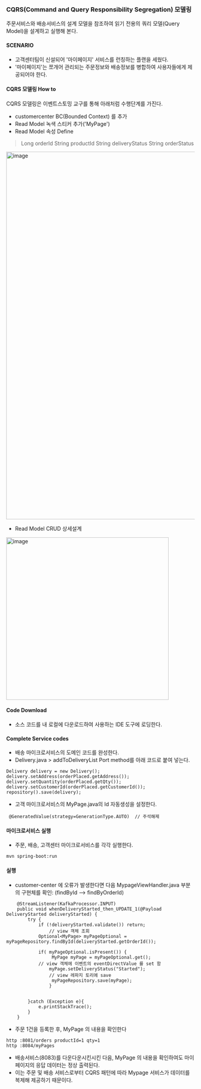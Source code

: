 
### CQRS(Command and Query Responsibility Segregation) 모델링 
 
주문서비스와 배송서비스의 설계 모델을 참조하여 읽기 전용의 쿼리 모델(Query Model)을 설계하고 실행해 본다.

#### SCENARIO
- 고객센터팀이 신설되어 '마이페이지' 서비스를 런칭하는 플랜을 세웠다.
- '마이페이지'는 쪼개어 관리되는 주문정보와 배송정보를 병합하여 사용자들에게 제공되어야 한다.


#### CQRS 모델링 How to
CQRS 모델링은 이벤트스토밍 교구를 통해 아래처럼 수행단계를 가진다.

- customercenter BC(Bounded Context) 를 추가
- Read Model 녹색 스티커 추가('MyPage')
- Read Model 속성 Define
> Long orderId 
> String productId
> String deliveryStatus
> String orderStatus

<img width="982" alt="image" src="https://user-images.githubusercontent.com/487999/191055790-5d6a529f-e2f7-49ab-8ee0-74d371f06090.png">

- Read Model CRUD 상세설계

<img width="434" alt="image" src="https://user-images.githubusercontent.com/487999/191056403-fbdec62b-42ea-4261-8e4e-b631c6c6779a.png">


#### Code Download 
- 소스 코드를 내 로컬에 다운로드하여 사용하는 IDE 도구에 로딩한다.


#### Complete Service codes
- 배송 마이크로서비스의 도메인 코드를 완성한다.
- Delivery.java > addToDeliveryList Port method를 아래 코드로 붙여 넣는다.
```
Delivery delivery = new Delivery();
delivery.setAddress(orderPlaced.getAddress());
delivery.setQuantity(orderPlaced.getQty());
delivery.setCustomerId(orderPlaced.getCustomerId());
repository().save(delivery);
```

- 고객 마이크로서비스의 MyPage.java의 Id 자동생성을 설정한다.
```
 @GeneratedValue(strategy=GenerationType.AUTO)  // 주석해제
```

#### 마이크로서비스 실행
- 주문, 배송, 고객센터 마이크로서비스를 각각 실행한다.
```
mvn spring-boot:run
```


#### 실행
- customer-center 에 오류가 발생한다면 다음 MypageViewHandler.java 부분의 구현체를 확인: (findById --> findByOrderId)
```
    @StreamListener(KafkaProcessor.INPUT)
    public void whenDeliveryStarted_then_UPDATE_1(@Payload DeliveryStarted deliveryStarted) {
        try {
            if (!deliveryStarted.validate()) return;
                // view 객체 조회
            Optional<MyPage> myPageOptional = myPageRepository.findById(deliveryStarted.getOrderId());

            if( myPageOptional.isPresent()) {
                 MyPage myPage = myPageOptional.get();
            // view 객체에 이벤트의 eventDirectValue 를 set 함
                myPage.setDeliveryStatus("Started");    
                // view 레파지 토리에 save
                 myPageRepository.save(myPage);
                }


        }catch (Exception e){
            e.printStackTrace();
        }
    }

```
- 주문 1건을 등록한 후, MyPage 의 내용을 확인한다
```
http :8081/orders productId=1 qty=1
http :8084/myPages
```
- 배송서비스(8083)를 다운다운시킨시킨 다음, MyPage 의 내용을 확인하여도 마이페이지의 응답 데이터는 정상 출력된다. 
- 이는 주문 및 배송 서비스로부터 CQRS 패턴에 따라 Mypage 서비스가 데이터를 복제해 제공하기 때문이다.


